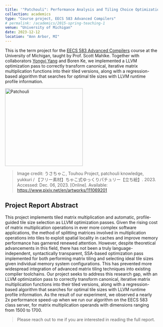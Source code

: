 ```yaml
---
title: '"Patchouli": Performance Analysis and Tiling Choice Optimization Using LLVM IR'
collection: academics
type: "Course project, EECS 583 Advanced Compilers"
# permalink: /academics/2015-spring-teaching-1
venue: "University of Michigan"
date: 2023-12-12
location: "Ann Arbor, MI"
---
```


This is the term project for the [EECS 583 Advanced Compilers](https://web.eecs.umich.edu/~mahlke/courses/583f23/) course at the University of Michigan, taught by Prof. Scott Mahlke.
Together with collaborators [Yongyi Yang](https://fftyyy.github.io) and Boren Ke, we implemented a LLVM optimization pass to correctly transform canonical, iterative matrix multiplication functions into their tiled versions, along with a regression-based algorithm that searches for optimal tile sizes with LLVM runtime profile information.

<img src="https://www-personal.umich.edu/~peijli/images/Patchouli.png" alt="Patchouli" width="256"/>

> Image credit: うさちゃこ, Touhou Project, patchouli knowledge, yukkuri / 【フリー素材】ちゃこ式ゆっくりパチュリー【立ち絵】. 2023. Accessed: Dec. 06, 2023. [Online]. Available: <https://www.pixiv.net/en/artworks/111069201>

## Project Report Abstract

This project implements tiled matrix multiplication and automatic, profile-guided tile size selection as LLVM optimization passes.
Given the rising cost of matrix multiplication operations in ever more complex software applications, the method of splitting matrices involved in multiplication operations into tiles to exploit spatial locality in caches and improve memory performance has garnered renewed attention.
However, despite theoretical advancements in this field, there has not been a truly language-independent, syntactically transparent, SSA-based optimization pass implemented for both performing matrix tiling and selecting ideal tile sizes given individual memory system configurations.
This has prevented more widespread integration of advanced matrix tiling techniques into existing compiler toolchains.
Our project seeks to address this research gap, with an LLVM optimization pass to correctly transform canonical, iterative matrix multiplication functions into their tiled versions, along with a regression-based algorithm that searches for optimal tile sizes with LLVM runtime profile information.
As the result of our experiment, we observed a nearly 2x performance speed-up when we run our algorithm on the EECS 583 class server, for matrix multiplication operands with dimensions ranging from 1500 to 1700.

> Please reach out to me if you are interested in reading the full report.

